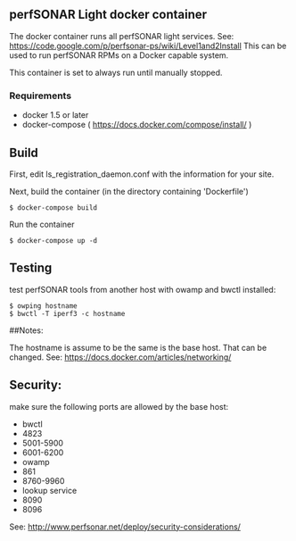 ## perfSONAR Light docker container

The docker container runs all perfSONAR light services.
See: https://code.google.com/p/perfsonar-ps/wiki/Level1and2Install 
This can be used to run perfSONAR RPMs on a Docker capable system. 

This container is set to always run until manually stopped.

### Requirements

* docker 1.5 or later
* docker-compose ( https://docs.docker.com/compose/install/ ) 

## Build

First, edit ls_registration_daemon.conf with the information for your site.

Next, build the container (in the directory containing 'Dockerfile')

```
$ docker-compose build 
```

Run the container

```
$ docker-compose up -d
```

## Testing

test perfSONAR tools from another host with owamp and bwctl installed:

```
$ owping hostname
$ bwctl -T iperf3 -c hostname
```

##Notes:

The hostname is assume to be the same is the base host. That can be changed.
See: https://docs.docker.com/articles/networking/

## Security:
make sure the following ports are allowed by the base host:
* bwctl
 * 4823
 * 5001-5900
 * 6001-6200 
* owamp
 * 861
 * 8760-9960
* lookup service
 * 8090
 * 8096

See: http://www.perfsonar.net/deploy/security-considerations/

